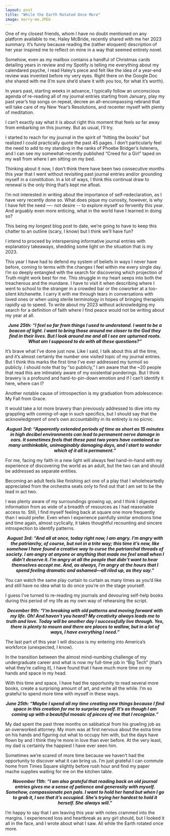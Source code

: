 ```yaml
---
layout: post
title: "While the Earth Rotated Once More"
image: marry-me.JPEG
---
```


One of my closest friends, whom I have no doubt mentioned on any platform available to me, Haley McBride, recently shared with me her 2023 summary. It’s funny because reading the (rather eloquent) description of her year inspired me to reflect on mine in a way that seemed entirely novel. 

Somehow, even as my mailbox contains a handful of Christmas cards detailing years in review and my Spotify is telling me everything about my calendared psyche, I read Haley’s piece and felt like the idea of a year-end review was invented before my very eyes. Right there on the Google Doc she shared with me (I’m sure she’d share it with you too, for what it’s worth).

In years past, starting weeks in advance, I typically follow an unconscious agenda of re-reading all of my journal entries starting from January, play my past year’s top songs on repeat, decree an all-encompassing rebrand that will take care of my New Year’s Resolutions, and recenter myself with plenty of meditation.

I can’t exactly say what it is about right this moment that feels so far away from embarking on this journey. But as usual, I’ll try.

I started to reach for my journal in the spirit of “hitting the books” but realized I could practically quote the past 45 pages. I don’t particularly feel the need to add to my standing in the ranks of Phoebe Bridger’s listeners, and I can see my somewhat-recently published “Creed for a Girl” taped on my wall from where I am sitting on my bed.

Thinking about it now, I don’t think there have been two consecutive months this year that I went without revisiting past journal entries and/or grounding myself in a constitution. In a lot of ways, I think this continual draw to renewal is the only thing that’s kept me afloat.

I’m not interested in writing about the importance of self-redeclaration, as I have very recently done so. What does pique my curiosity, however, is why I have felt the need —- not desire -- to explore myself so fervently this year. And arguably even more enticing, what in the world have I learned in doing so?

This being my longest blog post to date, we’re going to have to keep this chatter to an outline (scary, I know) but I think we’ll have fun?

I intend to proceed by interspersing informative journal entries with explanatory takeaways, shedding some light on the situation that is my 2023.

This year I have had to defend my system of beliefs in ways I never have before, coming to terms with the changes I feel within me every single day. I’m so deeply entangled with the search for discovering which projection of Truth might work best for me. This struggle in my heart seeps into both the treacherous and the mundane. I have to visit it when describing where I went to school to the stranger in a crowded bar or the coworker at a too-silent kitchenette. I carry it with me through tears in conversations with loved ones or when using sterile terminology in hopes of bringing therapists rapidly up to speed. To write about my 2023 without acknowledging my search for a definition of faith where I find peace would not be writing about my year at all.

***<p style="text-align: center;">June 25th: “I feel so far from things I used to understand. I want to be a beacon of light. I want to bring those around me closer to the God they find in their lives. But I look around me and all I see are upturned roots. What am I supposed to do with all these questions?”</p>***

It’s brave what I’ve done just now. Like I said, I talk about this all the time, and it’s almost certainly the number one visited topic of my journal entries. But I think this marks the first time I’ve ever addressed my turmoil so publicly. I should note that by “so publicly,” I am aware that the ~20 people that read this are intimately aware of my existential ponderings. But I think bravery is a profound and hard-to-pin-down emotion and if I can’t identify it here, where can I?

Another notable cause of introspection is my graduation from adolescence: My Fall from Grace.

It would take a lot more bravery than previously addressed to dive into my grappling with coming-of-age in such specifics, but I should say that the acknowledgment of one’s own accountability in its entirety is no picnic.

***<p style="text-align: center;">August 3rd: “Apparently extended periods of time as short as 15 minutes in high decibel environments can lead to permanent nerve damage in ears. It sometimes feels that these past two years have contained so many unthinkable, unimaginably damaging days, and I start to wonder which of it all is permanent.”</p>***

For me, facing my faith in a new light will always feel hand-in-hand with my experience of discovering the world as an adult, but the two can and should be addressed as separate entities.

Becoming an adult feels like finishing act one of a play that I wholeheartedly appreciated from the orchestra seats only to find out that I am set to be the lead in act two.

I was plenty aware of my surroundings growing up, and I think I digested information from as wide of a breadth of resources as I had reasonable access to. Still, I find myself feeling back at square one more frequently than I would prefer. Even when I experience painfully similar emotions time and time again, almost cyclically, it takes thoughtful recounting and sincere introspection to identify patterns. 

***<p style="text-align: center;">August 3rd: “And all at once, today right now, I am angry. I’m angry with the patriarchy, of course, but not in a trite way; this time it’s new, like somehow I have found a creative way to curse the patriarchal threads of society. I am angry at anyone or anything that made me feel small when I didn’t deserve it. I’m angry at all the people that didn’t want to hear themselves accept me. And, as always, I’m angry at the hours that I spend feeling dramatic and ashamed—all riled up, as they say.”</p>***

You can watch the same play curtain to curtain as many times as you’d like and still have no idea what to do once you’re on the stage yourself.

I guess I’ve turned to re-reading my journals and devouring self-help books during this period of my life as my own way of rehearsing the script.

***<p style="text-align: center;">December 9th: “I’m breaking with old patterns and moving forward with my life. Oh! And haven’t you heard? My creativity always leads me to truth and love. Today will be another day I successfully live through. Yes, there is plenty to mourn and there are places to wallow, but in a lot of ways, I have everything I need.”</p>***

The last part of this year I will discuss is my entering into America’s workforce (unexpected, I know).

In the transition between the almost mind-numbing challenge of my undergraduate career and what is now my full-time job in “Big Tech” (that’s what they’re calling it), I have found that I have much more time on my hands and space in my head.

With this time and space, I have had the opportunity to read several more books, create a surprising amount of art, and write all the while. I’m so grateful to spend more time with myself in these ways.

***<p style="text-align: center;">June 25th: “Maybe I spend all my time creating new things because I find space in this creation for me to surprise myself. It’s as though I am coming up with a beautiful mosaic of pieces of me that I recognize.”</p>***

My dad spent the past three months on sabbatical from his grueling job as an overworked attorney. My mom was at first nervous about the extra time on his hands and figuring out what to occupy him with, but the days have flown by and I think they’re more in love than ever before. At the very least, my dad is certainly the happiest I have ever seen him.

Sometimes we’re scared of more time because we haven’t had the opportunity to discover what it can bring us. I’m just grateful I can commute home from Times Square slightly before rush hour and find my paper mache supplies waiting for me on the kitchen table.

***<p style="text-align: center;">November 11th: “I am also grateful that reading back on old journal entries gives me a sense of patience and generosity with myself. Somehow, compassionate pen pals. I want to hold her hand but when I go to grab it, I see that it’s occupied. She’s trying her hardest to hold it herself. She always will.”</p>***

I’m happy to say that I am leaving this year with notes crammed into the margins. I experienced loss and heartbreak as any girl should, but I looked it all in the face, and I wrote about what I saw. All while the Earth rotated once more.